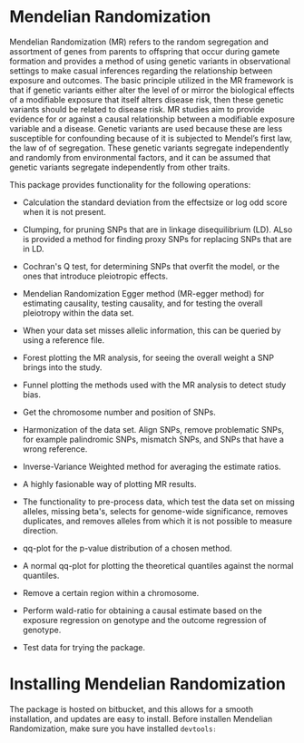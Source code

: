 # Mendelian Randomization

Mendelian Randomization (MR) refers to the random segregation and assortment of genes from parents to offspring that occur during gamete formation and provides a method of using genetic variants in observational settings to make casual inferences regarding the relationship between exposure and outcomes. The basic principle utilized in the MR framework is that if genetic variants either alter the level of or mirror the biological effects of a modifiable exposure that itself alters disease risk, then these genetic variants should be related to disease risk. MR studies aim to provide evidence for or against a causal relationship between a modifiable exposure variable and a disease. Genetic variants are used because these are less susceptible for confounding because of it is subjected to Mendel’s first law, the law of of segregation. These genetic variants segregate independently and randomly from environmental factors, and it can be assumed that genetic variants segregate independently from other traits.

This package provides functionality for the following operations:
  * Calculation the standard deviation from the effectsize or log odd score when it is not present.
  
  * Clumping, for pruning SNPs that are in linkage disequilibrium (LD). ALso is provided a method for finding proxy SNPs for replacing SNPs that are in LD.
  
  * Cochran's Q test, for determining SNPs that overfit the model, or the ones that introduce pleiotropic effects.
  
  * Mendelian Randomization Egger method (MR-egger method) for estimating causality, testing causality, and for testing the overall pleiotropy within the data set.
  
  * When your data set misses allelic information, this can be queried by using a reference file.
  
  * Forest plotting the MR analysis, for seeing the overall weight a SNP brings into the study.
  
  * Funnel plotting the methods used with the MR analysis to detect study bias.
  
  * Get the chromosome number and position of SNPs.
  
  * Harmonization of the data set. Align SNPs, remove problematic SNPs, for example palindromic SNPs, mismatch SNPs, and SNPs that have a wrong reference.
  
  * Inverse-Variance Weighted method for averaging the estimate ratios.
  
  * A highly fasionable way of plotting MR results.
  
  * The functionality to pre-process data, which test the data set on missing alleles, missing beta's, selects for genome-wide significance, removes duplicates,  and removes alleles from which it is not possible to measure direction.
  
  * qq-plot for the p-value distribution of a chosen method.
  
  * A normal qq-plot for plotting the theoretical quantiles against the normal quantiles.
  
  * Remove a certain region within a chromosome.
  
  * Perform wald-ratio for obtaining a causal estimate based on the exposure regression on genotype and the outcome regression of genotype.
  
  * Test data for trying the package.

# Installing Mendelian Randomization
The package is hosted on bitbucket, and this allows for a smooth installation, and updates are easy to install. Before installen Mendelian Randomization, make sure you have installed <code>devtools<code>:











